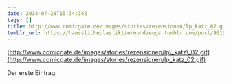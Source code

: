 ```yaml
---
date: 2014-07-28T15:34:34Z
tags: []
title: http://www.comicgate.de/images/stories/rezensionen/lp_katz_02.gif
tumblr_url: https://haesslicheplastiktiereundzeugs.tumblr.com/post/93109932642/der-erste-eintrag
---
```

[http://www.comicgate.de/images/stories/rezensionen/lp\_katz\_02.gif](http://www.comicgate.de/images/stories/rezensionen/lp_katz_02.gif)  

Der erste Eintrag.

